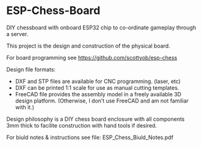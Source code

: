 # ESP-Chess-Board
DIY chessboard with onboard ESP32 chip to co-ordinate gameplay through a server.

This project is the design and construction of the physical board.

For board programming see https://github.com/scottyob/esp-chess

Design file formats:

* DXF and STP files are available for CNC programming. (laser, etc)
* DXF can be printed 1:1 scale for use as manual cutting templates.
* FreeCAD file provides the assembly model in a freely available 3D design platform. (Otherwise, I don’t use FreeCAD and am not familiar with it.)

Design philosophy is a DIY chess board enclosure with all components 3mm thick to facilite construction with hand tools if desired.

For biuld notes & instructions see file: ESP_Chess_Biuld_Notes.pdf

